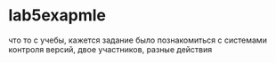 # lab5exapmle
что то с учебы, кажется задание было познакомиться с системами контроля версий, двое участников, разные действия 
